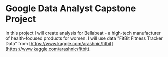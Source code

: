 # Google Data Analyst Capstone Project
In this project I will create analysis for Bellabeat - a high-tech manufacturer of health-focused products for women.
I will use data "FitBit Fitness Tracker Data" from [https://www.kaggle.com/arashnic/fitbit](https://www.kaggle.com/arashnic/fitbit).
